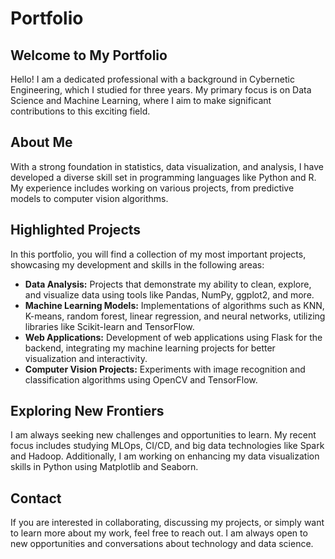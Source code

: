 # Portfolio
## Welcome to My Portfolio

Hello! I am a dedicated professional with a background in Cybernetic Engineering, which I studied for three years. My primary focus is on Data Science and Machine Learning, where I aim to make significant contributions to this exciting field.

## About Me

With a strong foundation in statistics, data visualization, and analysis, I have developed a diverse skill set in programming languages like Python and R. My experience includes working on various projects, from predictive models to computer vision algorithms.

## Highlighted Projects

In this portfolio, you will find a collection of my most important projects, showcasing my development and skills in the following areas:

- **Data Analysis:** Projects that demonstrate my ability to clean, explore, and visualize data using tools like Pandas, NumPy, ggplot2, and more.
- **Machine Learning Models:** Implementations of algorithms such as KNN, K-means, random forest, linear regression, and neural networks, utilizing libraries like Scikit-learn and TensorFlow.
- **Web Applications:** Development of web applications using Flask for the backend, integrating my machine learning projects for better visualization and interactivity.
- **Computer Vision Projects:** Experiments with image recognition and classification algorithms using OpenCV and TensorFlow.

## Exploring New Frontiers

I am always seeking new challenges and opportunities to learn. My recent focus includes studying MLOps, CI/CD, and big data technologies like Spark and Hadoop. Additionally, I am working on enhancing my data visualization skills in Python using Matplotlib and Seaborn.

## Contact

If you are interested in collaborating, discussing my projects, or simply want to learn more about my work, feel free to reach out. I am always open to new opportunities and conversations about technology and data science.
